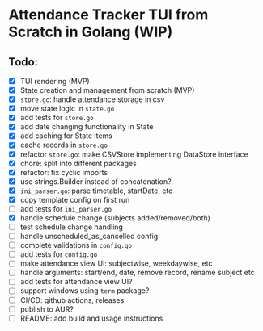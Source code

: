 # Attendance Tracker TUI from Scratch in Golang (WIP)
## Todo:
  - [x] TUI rendering (MVP)
  - [x] State creation and management from scratch (MVP)
  - [x] `store.go`: handle attendance storage in csv
  - [x] move state logic in `state.go`
  - [x] add tests for `store.go`
  - [x] add date changing functionality in State
  - [x] add caching for State items
  - [x] cache records in `store.go`
  - [x] refactor `store.go`: make CSVStore implementing DataStore interface
  - [x] chore: split into different packages
  - [x] refactor: fix cyclic imports
  - [x] use strings.Builder instead of concatenation?
  - [x] `ini_parser.go`: parse timetable, startDate, etc
  - [x] copy template config on first run
  - [ ] add tests for `ini_parser.go`
  - [x] handle schedule change (subjects added/removed/both)
  - [ ] test schedule change handling
  - [ ] handle unscheduled_as_cancelled config
  - [ ] complete validations in `config.go`
  - [ ] add tests for `config.go`
  - [ ] make attendance view UI: subjectwise, weekdaywise, etc
  - [ ] handle arguments: start/end, date, remove record, rename subject etc
  - [ ] add tests for attendance view UI?
  - [ ] support windows using `term` package?
  - [ ] CI/CD: github actions, releases
  - [ ] publish to AUR?
  - [ ] README: add build and usage instructions

